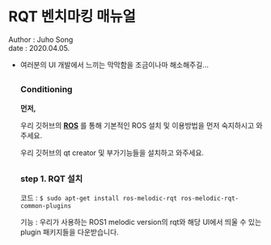#  RQT 벤치마킹 매뉴얼

Author : Juho Song <br/>
date : 2020.04.05.

* 여러분의 UI 개발에서 느끼는 막막함을 조금이나마 해소해주길...

  ##

  ### Conditioning

  __먼저,__

  우리 깃허브의 __[ROS](https://github.com/shinkansan/ARTIV/tree/master/ROS)__ 를 통해 기본적인 ROS 설치 및 이용방법을 먼저 숙지하시고 와주세요.
  
  우리 깃허브의 qt creator 및 부가기능들을 설치하고 와주세요.
  
  ##
  
  ### step 1. RQT 설치
  
  코드 : `$ sudo apt-get install ros-melodic-rqt ros-melodic-rqt-common-plugins`
  
  기능 : 우리가 사용하는 ROS1 melodic version의 rqt와 해당 UI에서 띄울 수 있는 plugin 패키지들을 다운받습니다.
